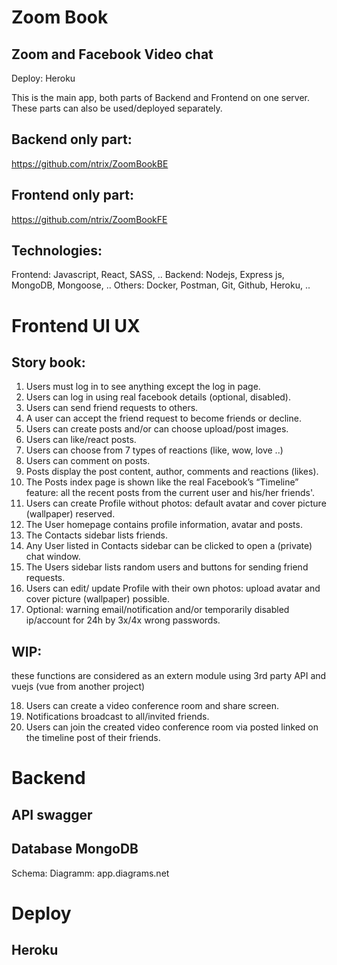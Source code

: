 # Zoom Book
## Zoom and Facebook Video chat

Deploy: Heroku

This is the main app, both parts of Backend and Frontend on one server.
These parts can also be used/deployed separately. 

## Backend only part:

https://github.com/ntrix/ZoomBookBE

## Frontend only part:

https://github.com/ntrix/ZoomBookFE

## Technologies:

Frontend: Javascript, React, SASS, ..
Backend: Nodejs, Express js, MongoDB, Mongoose, ..
Others: Docker, Postman, Git, Github, Heroku, ..

# Frontend UI UX

## Story book:

1. Users must log in to see anything except the log in page.
2. Users can log in using real facebook details (optional, disabled).
3. Users can send friend requests to others.
4. A user can accept the friend request to become friends or decline.
5. Users can create posts and/or can choose upload/post images.
6. Users can like/react posts.
7. Users can choose from 7 types of reactions (like, wow, love ..)
8. Users can comment on posts.
9. Posts display the post content, author, comments and reactions (likes).
10. The Posts index page is shown like the real Facebook’s “Timeline” feature: all the recent posts from the current user and his/her friends'.
11. Users can create Profile without photos: default avatar and cover picture (wallpaper) reserved.
12. The User homepage contains profile information, avatar and posts.
13. The Contacts sidebar lists friends.
14. Any User listed in Contacts sidebar can be clicked to open a (private) chat window.
15. The Users sidebar lists random users and buttons for sending friend requests.
16. Users can edit/ update Profile with their own photos: upload avatar and cover picture (wallpaper) possible.
17. Optional: warning email/notification and/or temporarily disabled ip/account for 24h by 3x/4x wrong passwords.

## WIP:

these functions are considered as an extern module using 3rd party API and vuejs (vue from another project)

18. Users can create a video conference room and share screen.
19. Notifications broadcast to all/invited friends.
20. Users can join the created video conference room via posted linked on the timeline post of their friends.

# Backend

## API swagger

## Database MongoDB

Schema: 
Diagramm: app.diagrams.net

# Deploy

## Heroku
